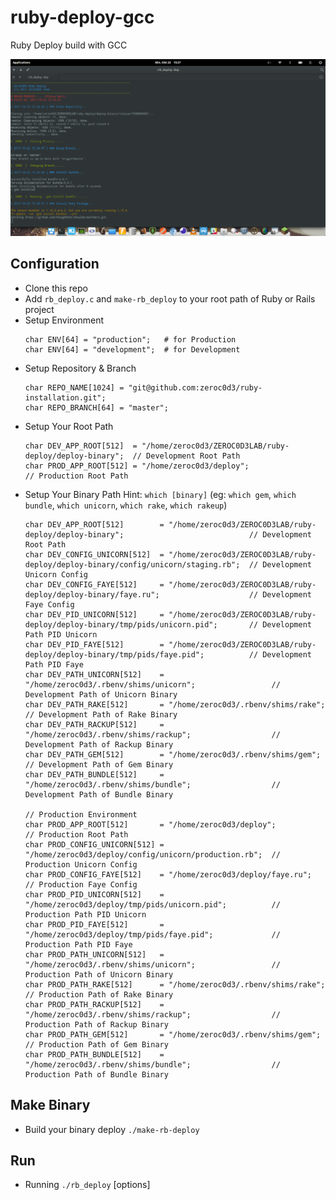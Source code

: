# ruby-deploy-gcc
Ruby Deploy build with GCC

![alt text](https://github.com/zeroc0d3/ruby-deploy-gcc/blob/master/snapshot/deploy2.png)

## Configuration
* Clone this repo
* Add `rb_deploy.c` and `make-rb_deploy` to your root path of Ruby or Rails project
* Setup Environment
  ```
  char ENV[64] = "production";   # for Production
  char ENV[64] = "development";  # for Development
  ```
* Setup Repository & Branch
  ```
  char REPO_NAME[1024] = "git@github.com:zeroc0d3/ruby-installation.git";
  char REPO_BRANCH[64] = "master";
  ```
* Setup Your Root Path
  ```
  char DEV_APP_ROOT[512]  = "/home/zeroc0d3/ZEROC0D3LAB/ruby-deploy/deploy-binary";  // Development Root Path
  char PROD_APP_ROOT[512] = "/home/zeroc0d3/deploy";                                 // Production Root Path
  ```
* Setup Your Binary Path
  Hint: `which [binary]` (eg: `which gem`, `which bundle`, `which unicorn`, `which rake`, `which rakeup`)
  ```
  char DEV_APP_ROOT[512]        = "/home/zeroc0d3/ZEROC0D3LAB/ruby-deploy/deploy-binary";                            // Development Root Path
  char DEV_CONFIG_UNICORN[512]  = "/home/zeroc0d3/ZEROC0D3LAB/ruby-deploy/deploy-binary/config/unicorn/staging.rb";  // Development Unicorn Config
  char DEV_CONFIG_FAYE[512]     = "/home/zeroc0d3/ZEROC0D3LAB/ruby-deploy/deploy-binary/faye.ru";                    // Development Faye Config
  char DEV_PID_UNICORN[512]     = "/home/zeroc0d3/ZEROC0D3LAB/ruby-deploy/deploy-binary/tmp/pids/unicorn.pid";       // Development Path PID Unicorn
  char DEV_PID_FAYE[512]        = "/home/zeroc0d3/ZEROC0D3LAB/ruby-deploy/deploy-binary/tmp/pids/faye.pid";          // Development Path PID Faye
  char DEV_PATH_UNICORN[512]    = "/home/zeroc0d3/.rbenv/shims/unicorn";                 // Development Path of Unicorn Binary
  char DEV_PATH_RAKE[512]       = "/home/zeroc0d3/.rbenv/shims/rake";                    // Development Path of Rake Binary
  char DEV_PATH_RACKUP[512]     = "/home/zeroc0d3/.rbenv/shims/rackup";                  // Development Path of Rackup Binary
  char DEV_PATH_GEM[512]        = "/home/zeroc0d3/.rbenv/shims/gem";                     // Development Path of Gem Binary
  char DEV_PATH_BUNDLE[512]     = "/home/zeroc0d3/.rbenv/shims/bundle";                  // Development Path of Bundle Binary

  // Production Environment
  char PROD_APP_ROOT[512]       = "/home/zeroc0d3/deploy";                               // Production Root Path
  char PROD_CONFIG_UNICORN[512] = "/home/zeroc0d3/deploy/config/unicorn/production.rb";  // Production Unicorn Config
  char PROD_CONFIG_FAYE[512]    = "/home/zeroc0d3/deploy/faye.ru";                       // Production Faye Config
  char PROD_PID_UNICORN[512]    = "/home/zeroc0d3/deploy/tmp/pids/unicorn.pid";          // Production Path PID Unicorn
  char PROD_PID_FAYE[512]       = "/home/zeroc0d3/deploy/tmp/pids/faye.pid";             // Production Path PID Faye
  char PROD_PATH_UNICORN[512]   = "/home/zeroc0d3/.rbenv/shims/unicorn";                 // Production Path of Unicorn Binary
  char PROD_PATH_RAKE[512]      = "/home/zeroc0d3/.rbenv/shims/rake";                    // Production Path of Rake Binary
  char PROD_PATH_RACKUP[512]    = "/home/zeroc0d3/.rbenv/shims/rackup";                  // Production Path of Rackup Binary
  char PROD_PATH_GEM[512]       = "/home/zeroc0d3/.rbenv/shims/gem";                     // Production Path of Gem Binary
  char PROD_PATH_BUNDLE[512]    = "/home/zeroc0d3/.rbenv/shims/bundle";                  // Production Path of Bundle Binary
  ```   

## Make Binary
* Build your binary deploy
  `./make-rb-deploy`

## Run
* Running 
  `./rb_deploy` [options]
